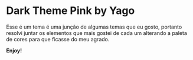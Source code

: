 # Dark Theme Pink by Yago

Esse é um tema é uma junção de algumas temas que eu gosto, portanto resolvi juntar os elementos que mais gostei de cada um alterando a paleta de cores para que ficasse do meu agrado.

**Enjoy!**

